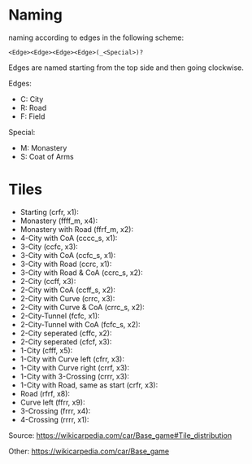 # Naming
naming according to edges in the following scheme:
```
<Edge><Edge><Edge><Edge>(_<Special>)?
```
Edges are named starting from the top side and then going clockwise.

Edges:
- C: City
- R: Road
- F: Field

Special:
- M: Monastery
- S: Coat of Arms

# Tiles
- Starting (crfr, x1): [](crfr.png)
- Monastery (ffff_m, x4): [](ffff_m.png)
- Monastery with Road (ffrf_m, x2): [](ffrf_m.png)
- 4-City with CoA (cccc_s, x1): [](cccc_s.png)
- 3-City (ccfc, x3): [](ccfc.png)
- 3-City with CoA (ccfc_s, x1): [](ccfc_s.png)
- 3-City with Road (ccrc, x1): [](ccrc.png)
- 3-City with Road & CoA (ccrc_s, x2): [](ccrc_s.png)
- 2-City (ccff, x3): [](ccff.png)
- 2-City with CoA (ccff_s, x2): [](ccff_s.png)
- 2-City with Curve (crrc, x3): [](crrc.png)
- 2-City with Curve & CoA (crrc_s, x2): [](crrc_s.png)
- 2-City-Tunnel (fcfc, x1): [](fcfc.png)
- 2-City-Tunnel with CoA (fcfc_s, x2): [](fcfc_s.png)
- 2-City seperated (cffc, x2): [](cffc.png)
- 2-City seperated (cfcf, x3): [](cfcf.png)
- 1-City (cfff, x5): [](cfff.png)
- 1-City with Curve left (cfrr, x3): [](cfrr.png)
- 1-City with Curve right (crrf, x3): [](crrf.png)
- 1-City with 3-Crossing (crrr, x3): [](crrr.png)
- 1-City with Road, same as start (crfr, x3): [](crfr.png)
- Road (rfrf, x8): [](rfrf.png)
- Curve left (ffrr, x9): [](ffrr.png)
- 3-Crossing (frrr, x4): [](frrr.png)
- 4-Crossing (rrrr, x1): [](rrrr.png)

Source: https://wikicarpedia.com/car/Base_game#Tile_distribution

Other: https://wikicarpedia.com/car/Base_game
